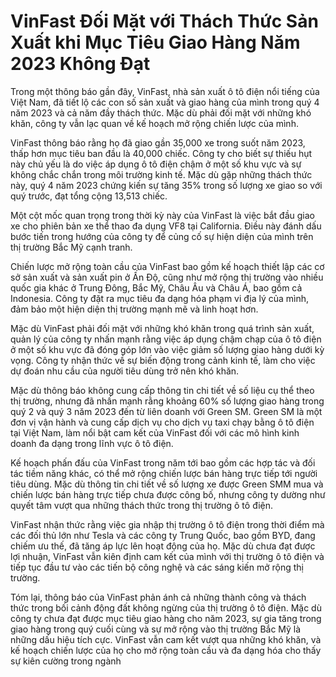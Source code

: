# VinFast Đối Mặt với Thách Thức Sản Xuất khi Mục Tiêu Giao Hàng Năm 2023 Không Đạt

Trong một thông báo gần đây, VinFast, nhà sản xuất ô tô điện nổi tiếng của Việt Nam, đã tiết lộ các con số sản xuất và giao hàng của mình trong quý 4 năm 2023 và cả năm đầy thách thức. Mặc dù phải đối mặt với những khó khăn, công ty vẫn lạc quan về kế hoạch mở rộng chiến lược của mình.

VinFast thông báo rằng họ đã giao gần 35,000 xe trong suốt năm 2023, thấp hơn mục tiêu ban đầu là 40,000 chiếc. Công ty cho biết sự thiếu hụt này chủ yếu là do việc áp dụng ô tô điện chậm ở một số khu vực và sự không chắc chắn trong môi trường kinh tế. Mặc dù gặp những thách thức này, quý 4 năm 2023 chứng kiến sự tăng 35% trong số lượng xe giao so với quý trước, đạt tổng cộng 13,513 chiếc.

Một cột mốc quan trọng trong thời kỳ này của VinFast là việc bắt đầu giao xe cho phiên bản xe thể thao đa dụng VF8 tại California. Điều này đánh dấu bước tiến trong hướng của công ty để củng cố sự hiện diện của mình trên thị trường Bắc Mỹ cạnh tranh.

Chiến lược mở rộng toàn cầu của VinFast bao gồm kế hoạch thiết lập các cơ sở sản xuất và sản xuất pin ở Ấn Độ, cũng như mở rộng thị trường vào nhiều quốc gia khác ở Trung Đông, Bắc Mỹ, Châu Âu và Châu Á, bao gồm cả Indonesia. Công ty đặt ra mục tiêu đa dạng hóa phạm vi địa lý của mình, đảm bảo một hiện diện thị trường mạnh mẽ và linh hoạt hơn.

Mặc dù VinFast phải đối mặt với những khó khăn trong quá trình sản xuất, quản lý của công ty nhấn mạnh rằng việc áp dụng chậm chạp của ô tô điện ở một số khu vực đã đóng góp lớn vào việc giảm số lượng giao hàng dưới kỳ vọng. Công ty nhận thức về sự biến động trong cảnh kinh tế, làm cho việc dự đoán nhu cầu của người tiêu dùng trở nên khó khăn.

Mặc dù thông báo không cung cấp thông tin chi tiết về số liệu cụ thể theo thị trường, nhưng đã nhấn mạnh rằng khoảng 60% số lượng giao hàng trong quý 2 và quý 3 năm 2023 đến từ liên doanh với Green SM. Green SM là một đơn vị vận hành và cung cấp dịch vụ cho dịch vụ taxi chạy bằng ô tô điện tại Việt Nam, làm nổi bật cam kết của VinFast đối với các mô hình kinh doanh đa dạng trong lĩnh vực ô tô điện.

Kế hoạch phấn đấu của VinFast trong năm tới bao gồm các hợp tác và đối tác tiềm năng khác, có thể mở rộng chiến lược bán hàng trực tiếp tới người tiêu dùng. Mặc dù thông tin chi tiết về số lượng xe được Green SMM mua và chiến lược bán hàng trực tiếp chưa được công bố, nhưng công ty dường như quyết tâm vượt qua những thách thức trong thị trường ô tô điện.

VinFast nhận thức rằng việc gia nhập thị trường ô tô điện trong thời điểm mà các đối thủ lớn như Tesla và các công ty Trung Quốc, bao gồm BYD, đang chiếm ưu thế, đã tăng áp lực lên hoạt động của họ. Mặc dù chưa đạt được lợi nhuận, VinFast vẫn kiên định cam kết của mình với thị trường ô tô điện và tiếp tục đầu tư vào các tiến bộ công nghệ và các sáng kiến mở rộng thị trường.

Tóm lại, thông báo của VinFast phản ánh cả những thành công và thách thức trong bối cảnh động đất không ngừng của thị trường ô tô điện. Mặc dù công ty chưa đạt được mục tiêu giao hàng cho năm 2023, sự gia tăng trong giao hàng trong quý cuối cùng và sự mở rộng vào thị trường Bắc Mỹ là những dấu hiệu tích cực. VinFast vẫn cam kết vượt qua những khó khăn, và kế hoạch chiến lược của họ cho mở rộng toàn cầu và đa dạng hóa cho thấy sự kiên cường trong ngành
